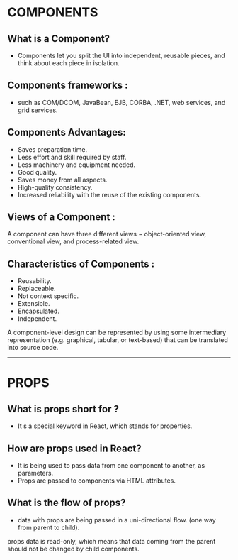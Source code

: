# COMPONENTS

## What is a Component?

- Components let you split the UI into independent, reusable pieces, and think about each piece in isolation.

## Components frameworks :

- such as COM/DCOM, JavaBean, EJB, CORBA, .NET, web services, and grid services.

## Components Advantages:

- Saves preparation time.
- Less effort and skill required by staff.
- Less machinery and equipment needed.
- Good quality.
- Saves money from all aspects.
- High-quality consistency.
- Increased reliability with the reuse of the existing components.

## Views of a Component :

A component can have three different views − object-oriented view, conventional view, and process-related view.

## Characteristics of Components :

- Reusability.
- Replaceable.
- Not context specific.
- Extensible.
- Encapsulated.
- Independent.

A component-level design can be represented by using some intermediary representation (e.g. graphical, tabular, or text-based) that can be translated into source code.

---

# PROPS

## What is props short for ?

- It s a special keyword in React, which stands for properties.

## How are props used in React?

- It is being used to pass data from one component to another, as parameters.
- Props are passed to components via HTML attributes.

## What is the flow of props?

- data with props are being passed in a uni-directional flow. (one way from parent to child).

props data is read-only, which means that data coming from the parent should not be changed by child components.
